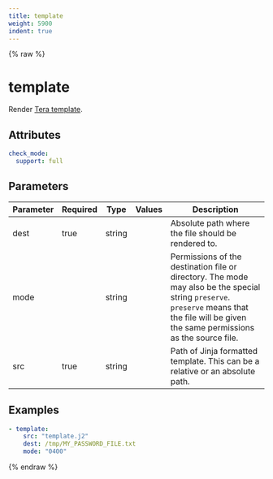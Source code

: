 ```yaml
---
title: template
weight: 5900
indent: true
---
```


{% raw %}
# template

Render [Tera template](https://tera.netlify.app/docs/#templates).

## Attributes

```yaml
check_mode:
  support: full
```

## Parameters

| Parameter | Required | Type   | Values | Description                                                                                                                                                                                 |
|-----------|----------|--------|--------|---------------------------------------------------------------------------------------------------------------------------------------------------------------------------------------------|
| dest      | true     | string |        | Absolute path where the file should be rendered to.                                                                                                                                         |
| mode      |          | string |        | Permissions of the destination file or directory. The mode may also be the special string `preserve`. `preserve` means that the file will be given the same permissions as the source file. |
| src       | true     | string |        | Path of Jinja formatted template. This can be a relative or an absolute path.                                                                                                               |

## Examples

```yaml
- template:
    src: "template.j2"
    dest: /tmp/MY_PASSWORD_FILE.txt
    mode: "0400"
```

{% endraw %}